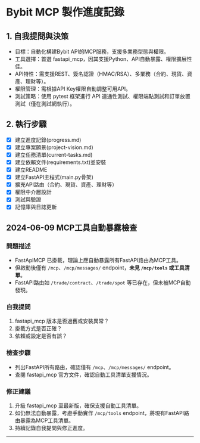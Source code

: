 # Bybit MCP 製作進度記錄

## 1. 自我提問與決策
- 目標：自動化構建Bybit API的MCP服務，支援多業務型態與權限。
- 工具選擇：首選 fastapi_mcp，因其支援Python、API自動暴露、權限擴展性佳。
- API特性：需支援REST、簽名認證（HMAC/RSA）、多業務（合約、現貨、資產、理財等）。
- 權限管理：需根據API Key權限自動調整可用API。
- 測試策略：使用 pytest 框架進行 API 連通性測試、權限端點測試和訂單放置測試（僅在測試網執行）。

## 2. 執行步驟
- [x] 建立進度記錄(progress.md)
- [x] 建立專案願景(project-vision.md)
- [x] 建立任務清單(current-tasks.md)
- [x] 建立依賴文件(requirements.txt)並安裝
- [x] 建立README
- [x] 建立FastAPI主程式(main.py骨架)
- [x] 擴充API路由（合約、現貨、資產、理財等）
- [x] 權限中介層設計
- [x] 測試與驗證
- [x] 記憶庫與日誌更新

## 2024-06-09 MCP工具自動暴露檢查

### 問題描述
- FastApiMCP 已掛載，理論上應自動暴露所有FastAPI路由為MCP工具。
- 但啟動後僅有 `/mcp`、`/mcp/messages/` endpoint，**未見 `/mcp/tools` 或工具清單**。
- FastAPI路由如 `/trade/contract`、`/trade/spot` 等已存在，但未被MCP自動發現。

### 自我提問
1. fastapi_mcp 版本是否過舊或安裝異常？
2. 掛載方式是否正確？
3. 依賴或設定是否有誤？

### 檢查步驟
- 列出FastAPI所有路由，確認僅有 `/mcp`、`/mcp/messages/` endpoint。
- 查閱 fastapi_mcp 官方文件，確認自動工具清單支援情況。

### 修正建議
1. 升級 fastapi_mcp 至最新版，確保支援自動工具清單。
2. 如仍無法自動暴露，考慮手動實作 `/mcp/tools` endpoint，將現有FastAPI路由暴露為MCP工具清單。
3. 持續記錄自我提問與修正進度。

--- 